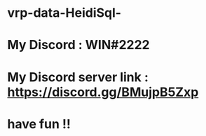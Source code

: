 # vrp-data-HeidiSql-

# My Discord : WIN#2222

# My Discord server link : https://discord.gg/BMujpB5Zxp

# have fun !!

